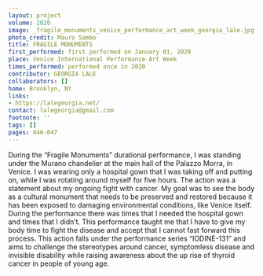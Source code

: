 ```yaml
---
layout: project
volume: 2020
image: _fragile_monuments_venice_performance_art_week_georgia_lale.jpg
photo_credit: Mauro Sambo
title: FRAGILE MONUMENTS
first_performed: first performed on January 01, 2020
place: Venice International Performance Art Week
times_performed: performed once in 2020
contributor: GEORGIA LALE
collaborators: []
home: Brooklyn, NY
links:
- https://lalegeorgia.net/
contact: lalegeorgia@gmail.com
footnote: ''
tags: []
pages: 046-047
---
```




During the “Fragile Monuments” durational performance, I was standing under the Murano chandelier at the main hall of the Palazzo Morra, in Venice. I was wearing only a hospital gown that I was taking off and putting on, while I was rotating around myself for five hours. The action was a statement about my ongoing fight with cancer. My goal was to see the body as a cultural monument that needs to be preserved and restored because it has been exposed to damaging environmental conditions, like Venice itself. During the performance there was times that I needed the hospital gown and times that I didn’t. This performance taught me that I have to give my body time to fight the disease and accept that I cannot fast forward this process. This action falls under the performance series “IODINE-131” and aims to challenge the stereotypes around cancer, symptomless disease and invisible disability while raising awareness about the up rise of thyroid cancer in people of young age.
